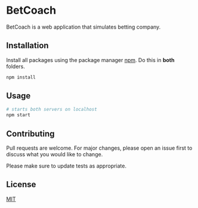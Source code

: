 # BetCoach

BetCoach is a web application that simulates betting company.

## Installation

Install all packages using the package manager [npm](https://www.npmjs.com/). Do this in **both** folders.

```bash
npm install
```

## Usage

```python
# starts both servers on localhost
npm start

```

## Contributing

Pull requests are welcome. For major changes, please open an issue first
to discuss what you would like to change.

Please make sure to update tests as appropriate.

## License

[MIT](https://choosealicense.com/licenses/mit/)
